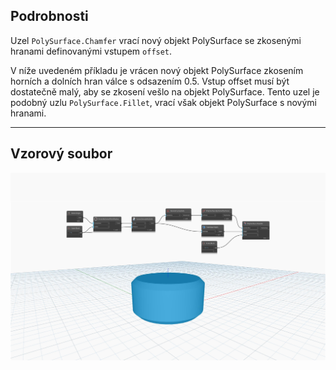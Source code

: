 ## Podrobnosti
Uzel `PolySurface.Chamfer` vrací nový objekt PolySurface se zkosenými hranami definovanými vstupem `offset`.

V níže uvedeném příkladu je vrácen nový objekt PolySurface zkosením horních a dolních hran válce s odsazením 0.5. Vstup offset musí být dostatečně malý, aby se zkosení vešlo na objekt PolySurface. Tento uzel je podobný uzlu `PolySurface.Fillet`, vrací však objekt PolySurface s novými hranami.

___
## Vzorový soubor

![PolySurface.Chamfer](./Autodesk.DesignScript.Geometry.PolySurface.Chamfer_img.jpg)
